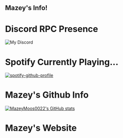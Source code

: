 ## Mazey's Info!

# Discord RPC Presence

![My Discord](https://discord-readme-badge.vercel.app/api?id=1025770042245251122)

# Spotify Currently Playing...
[![spotify-github-profile](https://spotify-github-profile.kittinanx.com/api/view?uid=x060f5w4ftwv8zc8fi9662t70&cover_image=true&theme=default&show_offline=false&background_color=121212&interchange=false)](https://github.com/kittinan/spotify-github-profile)

# Mazey's Github Info

[![MazeyMoos0022's GitHub stats](https://github-readme-stats.vercel.app/api?username=mazeymoos0022&theme=highcontrast&show_icons=true)](https://github.com/anuraghazra/github-readme-stats)

# Mazey's Website
